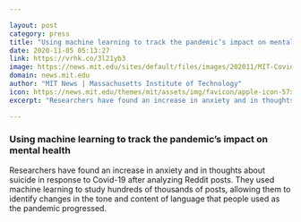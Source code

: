 ```yaml
---

layout: post
category: press
title: "Using machine learning to track the pandemic’s impact on mental health"
date: 2020-11-05 05:13:27
link: https://vrhk.co/3l21yb3
image: https://news.mit.edu/sites/default/files/images/202011/MIT-Covid-Mental-Health-01-PRESS_0.jpg
domain: news.mit.edu
author: "MIT News | Massachusetts Institute of Technology"
icon: https://news.mit.edu/themes/mit/assets/img/favicon/apple-icon-57x57.png
excerpt: "Researchers have found an increase in anxiety and in thoughts about suicide in response to Covid-19 after analyzing Reddit posts. They used machine learning to study hundreds of thousands of posts, allowing them to identify changes in the tone and content of language that people used as the pandemic progressed."

---
```


### Using machine learning to track the pandemic’s impact on mental health

Researchers have found an increase in anxiety and in thoughts about suicide in response to Covid-19 after analyzing Reddit posts. They used machine learning to study hundreds of thousands of posts, allowing them to identify changes in the tone and content of language that people used as the pandemic progressed.